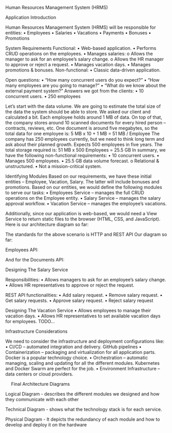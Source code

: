 Human Resources Management System (HRMS)

Application Introduction


Human Resources Management System (HRMS) will be responsible for entities:
•	Employees
•	Salaries
•	Vacations
•	Payments
•	Bonuses
•	Promotions

System Requirements
Functional:
•	Web-based application.
•	Performs CRUD operations on the employees.
•	Manages salaries:
o	Allows the manager to ask for an employee’s salary change.
o	Allows the HR manager to approve or reject a request.
•	Manages vacation days.
•	Manages promotions & bonuses.
Non-functional:
•	Classic data-driven application.



Open questions:
•	“How many concurrent users do you expect?”
•	“How many employees are you going to manage?”
•	“What do we know about the external payment system?”
Answers we got from the clients:
•	10 concurrent users.
•	250 employees

Let’s start with the data volume. We are going to estimate the total size of the data the system should be able to store.
We asked our client and calculated a bit. Each employee holds around 1 MB of data. On top of that, the company stores around 10 scanned documents for every hired person – contracts, reviews, etc. One document is around five megabytes, so the total data for one employee is:
5 MB x 10 + 1 MB = 51 MB / Employee
The company has 250 employees currently, but we need to think long term and ask about their planned growth. Expects 500 employees in five years. The total storage required is:
51 MB x 500 Employees = 25.5 GB
In summary, we have the following non-functional requirements:
•	10 concurrent users.
•	Manages 500 employees.
•	25.5 GB data volume forecast.
o Relational & unstructured.
•	Not a mission-critical system.
 
Identifying Modules
Based on our requirements, we have these initial entities – Employee, Vacation, Salary. The latter will include bonuses and promotions. 
Based on our entities, we would define the following modules to serve our tasks:
•	Employees Service – manages the full CRUD operations on the Employee entity.
•	Salary Service – manages the salary approval workflow.
•	Vacation Service – manages the employee’s vacations.

Additionally, since our application is web-based, we would need a View Service to return static files to the browser (HTML, CSS, and JavaScript).
Here is our architecture diagram so far:





 
The standards for the above scenario is HTTP and REST API
Our diagram so far:






Employees API:

 
And for the Documents API:


Designing The Salary Service

Responsibilities:
•	Allows managers to ask for an employee’s salary change.
•	Allows HR representatives to approve or reject the request.

REST API functionalities:
•	Add salary request.
•	Remove salary request.
•	Get salary requests.
•	Approve salary request.
•	Reject salary request

 
Designing The Vacation Service
•	Allows employees to manage their vacation days.
•	Allows HR representatives to set available vacation days for employees.
TODO…

Infrastructure Considerations


We need to consider the infrastructure and deployment configurations like:
•	CI/CD –   automated   integration   and   delivery.   GitHub pipelines
•	Containerization – packaging and virtualization for all application parts. Docker is a popular technology choice.
•	Orchestration – automatic managing, scaling and updating for all the different modules. Kubernetes and Docker Swarm are perfect for the job.
•	Environment Infrastructure – data centers or cloud providers.

 
Final Architecture Diagrams 

Logical Diagram - describes the different modules we designed and how they communicate with each other






Technical Diagram - shows what the technology stack is for each service.

 
Physical Diagram - It depicts the redundancy of each module and how to develop and deploy it on the hardware
